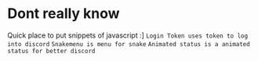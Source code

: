 # Dont really know
Quick place to put snippets of javascript
:]
`Login Token uses token to log into discord`
`Snakemenu is menu for snake`
`Animated status is a animated status for better discord`
